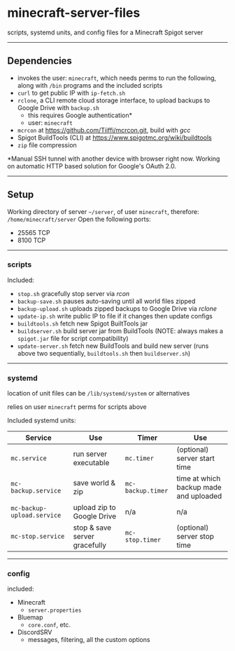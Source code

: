 # minecraft-server-files
scripts, systemd units, and config files for a Minecraft Spigot server

---
## Dependencies
- invokes the user: `minecraft`, which needs perms to run the following, along with `/bin` programs and the included
scripts 
- `curl` to get public IP with `ip-fetch.sh`
- `rclone`, a CLI remote cloud storage interface, to upload backups to Google Drive with `backup.sh`
  - this requires Google authentication*
  - user: `minecraft`
- `mcrcon` at https://github.com/Tiiffi/mcrcon.git, build with *gcc*
- Spigot BuildTools (CLI) at https://www.spigotmc.org/wiki/buildtools
- `zip` file compression

*Manual SSH tunnel with another device with browser right now.
Working on automatic HTTP based solution for Google's OAuth 2.0.

---
## Setup
Working directory of server `~/server`, of user `minecraft`, therefore: `/home/minecraft/server`
Open the following ports:
- 25565 TCP
- 8100 TCP

---
### scripts

Included:
- `stop.sh` gracefully stop server via *rcon*
- `backup-save.sh` pauses auto-saving until all world files zipped
- `backup-upload.sh` uploads zipped backups to Google Drive via *rclone*
- `update-ip.sh` write public IP to file if it changes then update configs
- `buildtools.sh` fetch new Spigot BuiltTools jar
- `buildserver.sh` build server jar from BuildTools (NOTE: always makes a `spigot.jar` file for script compatibility)
- `update-server.sh` fetch new BuildTools and build new server (runs above two sequentially,
`buildtools.sh` then `buildserver.sh`)

---
### systemd
location of unit files can be `/lib/systemd/system` or alternatives

relies on user `minecraft` perms for scripts above

Included systemd units:

| Service                    | Use                           | Timer             | Use                                    |
|----------------------------|-------------------------------|-------------------|----------------------------------------|
| `mc.service`               | run server executable         | `mc.timer`        | (optional) server start time           |
| `mc-backup.service`        | save world & zip              | `mc-backup.timer` | time at which backup made and uploaded |
| `mc-backup-upload.service` | upload zip to Google Drive    | n/a               | n/a                                    |
| `mc-stop.service`          | stop & save server gracefully | `mc-stop.timer`   | (optional) server stop time            |
---
### config
included:
- Minecraft
  - `server.properties`
- Bluemap
  - `core.conf`, etc.
- DiscordSRV
  - messages, filtering, all the custom options

